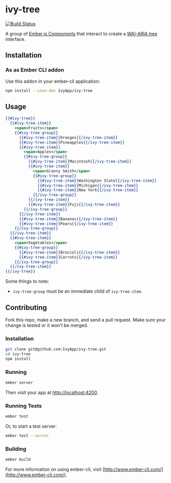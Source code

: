 # ivy-tree

[![Build Status](https://travis-ci.org/IvyApp/ivy-tree.svg?branch=master)](https://travis-ci.org/IvyApp/ivy-tree)

A group of [Ember.js Components] that interact to create a [WAI-ARIA tree]
interface.

## Installation

### As as Ember CLI addon

Use this addon in your ember-cli application:

```sh
npm install --save-dev IvyApp/ivy-tree
```

## Usage

```handlebars
{{#ivy-tree}}
  {{#ivy-tree-item}}
    <span>Fruits</span>
    {{#ivy-tree-group}}
      {{#ivy-tree-item}}Oranges{{/ivy-tree-item}}
      {{#ivy-tree-item}}Pineapples{{/ivy-tree-item}}
      {{#ivy-tree-item}}
        <span>Apples</span>
        {{#ivy-tree-group}}
          {{#ivy-tree-item}}Macintosh{{/ivy-tree-item}}
          {{#ivy-tree-item}}
            <span>Granny Smith</span>
            {{#ivy-tree-group}}
              {{#ivy-tree-item}}Washington State{{/ivy-tree-item}}
              {{#ivy-tree-item}}Michigan{{/ivy-tree-item}}
              {{#ivy-tree-item}}New York{{/ivy-tree-item}}
            {{/ivy-tree-group}}
          {{/ivy-tree-item}}
          {{#ivy-tree-item}}Fuji{{/ivy-tree-item}}
        {{/ivy-tree-group}}
      {{/ivy-tree-item}}
      {{#ivy-tree-item}}Bananas{{/ivy-tree-item}}
      {{#ivy-tree-item}}Pears{{/ivy-tree-item}}
    {{/ivy-tree-group}}
  {{/ivy-tree-item}}
  {{#ivy-tree-item}}
    <span>Vegetables</span>
    {{#ivy-tree-group}}
      {{#ivy-tree-item}}Broccoli{{/ivy-tree-item}}
      {{#ivy-tree-item}}Carrots{{/ivy-tree-item}}
    {{/ivy-tree-group}}
  {{/ivy-tree-item}}
{{/ivy-tree}}
```

Some things to note:

* `ivy-tree-group` must be an immediate child of `ivy-tree-item`.

## Contributing

Fork this repo, make a new branch, and send a pull request. Make sure your
change is tested or it won't be merged.

### Installation

```sh
git clone git@github.com:IvyApp/ivy-tree.git
cd ivy-tree
npm install
```

### Running

```sh
ember server
```

Then visit your app at [http://localhost:4200](http://localhost:4200).

### Running Tests

```sh
ember test
```

Or, to start a test server:

```sh
ember test --server
```

### Building

```sh
ember build
```

For more information on using ember-cli, visit
[http://www.ember-cli.com/](http://www.ember-cli.com/).

[Ember.js Components]: http://emberjs.com/guides/components/
[WAI-ARIA tree]: http://www.w3.org/TR/wai-aria/roles#tree
